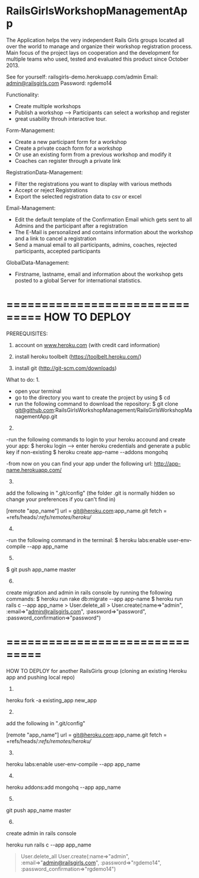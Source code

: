 RailsGirlsWorkshopManagementApp
===============================

The Application helps the very independent Rails Girls groups located all over the world to manage and organize their workshop registration process. Main focus of the project lays on cooperation and the development for multiple teams who used, tested and evaluated this product since October 2013.

See for yourself: railsgirls-demo.herokuapp.com/admin
Email: admin@railsgirls.com
Password: rgdemo14

Functionality:

- Create multiple workshops
- Publish a workshop --> Participants can select a workshop and register
- great usability throuh interactive tour.

Form-Management:
- Create a new participant form for a workshop
- Create a private coach form for a workshop
- Or use an existing form from a previous workshop and modify it
- Coaches can register through a private link

RegistrationData-Management:
- Filter the registrations you want to display with various methods
- Accept or reject Registrations
- Export the selected registration data to csv or excel

Email-Management:
- Edit the default template of the Confirmation Email which gets sent to all Admins and the participant after a registration
- The E-Mail is personalized and contains information about the workshop and a link to cancel a registration
- Send a manual email to all participants, admins, coaches, rejected participants, accepted participants

GlobalData-Management:
- Firstname, lastname, email and information about the workshop gets posted to a global Server for international statistics.


===============================
HOW TO DEPLOY
===============================

PREREQUISITES:

1. account on www.heroku.com (with credit card information)

2. install heroku toolbelt (https://toolbelt.heroku.com/)

3. install git (http://git-scm.com/downloads)


What to do:
1.
- open your terminal
- go to the directory you want to create the project by using $ cd
- run the following command to download the repository:
	$ git clone git@github.com:RailsGirlsWorkshopManagement/RailsGirlsWorkshopManagementApp.git

2.
-run the following commands to login to your heroku accound and create your app:
	$ heroku login
		--> enter heroku credentials and generate a public key if non-existing
	$ heroku create app-name --addons mongohq

-from now on you can find your app under the following url: http://app-name.herokuapp.com/

3.
add the following in ".git/config" (the folder .git is normally hidden so change your preferences if you can't find in)

[remote "app_name"]
        url = git@heroku.com:app_name.git
        fetch = +refs/heads/*:refs/remotes/heroku/*

4.
-run the following command in the terminal:
	$ heroku labs:enable user-env-compile --app app_name

5.
$ git push app_name master

6.
create migration and admin in rails console by running the following commands:
	$ heroku run rake db:migrate --app app-name
	$ heroku run rails c --app app_name
	> User.delete_all
	> User.create(:name=>"admin", :email=>"admin@railsgirls.com", :password=>"password", :password_confirmation=>"password")


===============================
===============================


HOW TO DEPLOY
for another RailsGirls group
(cloning an existing Heroku app and pushing local repo)

1.
heroku fork -a existing_app new_app

2.
add the following in ".git/config"

[remote "app_name"]
        url = git@heroku.com:app_name.git
        fetch = +refs/heads/*:refs/remotes/heroku/*

3.
heroku labs:enable user-env-compile --app app_name

4.
heroku addons:add mongohq --app app_name

5.
git push app_name master

6.
create admin in rails console

heroku run rails c --app app_name
> User.delete_all
> User.create(:name=>"admin", :email=>"admin@railsgirls.com", :password=>"rgdemo14", :password_confirmation=>"rgdemo14")